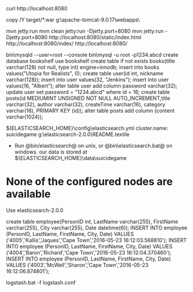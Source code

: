 curl http://localhost:8080

copy /Y target/*.war g:\apache-tomcat-9.0.17\webapps\

mvn jetty:run
mvn clean jetty:run -Djetty.port=8080
mvn jetty:run -Djetty.port=8080
http://localhost:8080/static/index.html
http://localhost:8080/index/
http://localhost:8080/

bin\mysqld --user=root --console
bin\mysql -u root -p1234.abcd
create database bookshelf
use bookshelf
create table if not exists books(title varchar(128) not null, type int) engine=innodb;
insert into books values("Utopia for Realists", 0);
create table user(id int, nickname varchar(128));
insert into user values(32, "Jenkins");
insert into user values(16, "Albert");
alter table user add column password varchar(32);
update user set password = "1234.abcd" where id = 16;
create table posts(id MEDIUMINT UNSIGNED NOT NULL AUTO_INCREMENT,title varchar(32), author varchar(32), createTime varchar(16), category varchar(16), PRIMARY KEY (id));
alter table posts add column (content varchar(1024));

${ELASTICSEARCH_HOME}\config\elasticsearch.yml
cluster.name: suicidegame
g:\elasticsearch-2.0.0\README.textile
* Run @bin/elasticsearch@ on unix, or @bin\elasticsearch.bat@ on windows.
our data is stored at ${ELASTICSEARCH_HOME}\data\suicidegame
# None of the configured nodes are available
Use elasticsearch-2.0.0

create table employee(PersonID int, LastName varchar(255), FirstName varchar(255), City varchar(255), Date datetime(6));
INSERT INTO employee (PersonID, LastName, FirstName, City, Date) VALUES ('4005','Kallis','Jaques','Cape Town','2016-05-23 16:12:03.568810');
INSERT INTO employee (PersonID, LastName, FirstName, City, Date) VALUES ('4004','Baron','Richard','Cape Town','2016-05-23 16:12:04.370460');
INSERT INTO employee (PersonID, LastName, FirstName, City, Date) VALUES ('4003','McWell','Sharon','Cape Town','2016-05-23 16:12:06.874801');

logstash.bat -f logstash.conf
